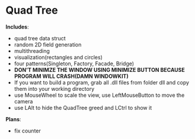 # Quad Tree

**Includes**:  
* quad tree data struct 
* random 2D field generation  
* multithreading  
* visualization(rectangles and circles)  
* four patterns(Singleton, Factory, Facade, Bridge)   
* **DON'T MINIMZE THE WINDOW USING MINIMIZE BUTTON BECAUSE PROGRAM WILL CRASH(DAMN WINDOWKIT)**
* If you want to build a program, grab all .dll files from folder dll and copy them into your working directory  
* use MouseWheel to scale the view, use LeftMouseButton to move the camera  
* use LAlt to hide the QuadTree greed and LCtrl to show it

**Plans**:  
* fix counter  
